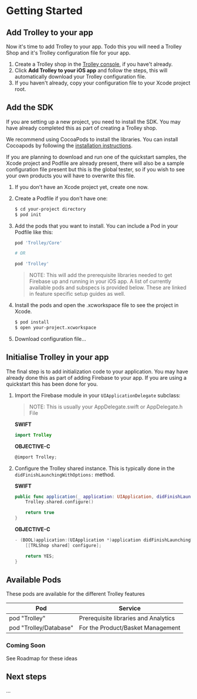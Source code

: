 # Getting Started

## Add Trolley to your app

Now it's time to add Trolley to your app. Todo this you will need a Trolley Shop and it's Trolley configuration file for your app.

1. Create a Trolley shop in the [Trolley console](http://trolleyio.com), if you have't already.
2. Click **Add Trolley to your iOS app** and follow the steps, this will automatically download your Trolley configuration file.
3. If you haven't already, copy your configuration file to your Xcode project root.

## Add the SDK

If you are setting up a new project, you need to install the SDK. You may have already completed this as part of creating a Trolley shop.

We recommend using CocoaPods to install the libraries. You can install Cocoapods by following the [installation instructions](https://guides.cocoapods.org/using/getting-started.html#getting-started).

If you are planning to download and run one of the quickstart samples, the Xcode project and Podfile are already present, there will also be a sample configuration file present but this is the global tester, so if you wish to see your own products you will have to overwrite this file.

1. If you don't have an Xcode project yet, create one now.
2. Create a Podfile if you don't have one:
    ```bash
    $ cd your-project directory
    $ pod init
    ```
3. Add the pods that you want to install. You can include a Pod in your Podfile like this:
    ```bash
    pod 'Trolley/Core'

    # OR

    pod 'Trolley'
    ```
    > NOTE: This will add the prerequisite libraries needed to get Firebase up and running in your iOS app. A list of currently available pods and subspecs is provided below. These are linked in feature specific setup guides as well.

4. Install the pods and open the .xcworkspace file to see the project in Xcode.
    ```bash
    $ pod install
    $ open your-project.xcworkspace
    ```
5. Download configuration file...

## Initialise Trolley in your app

The final step is to add initialization code to your application. You may have already done this as part of adding Firebase to your app. If you are using a quickstart this has been done for you.

1. Import the Firebase module in your `UIApplicationDelegate` subclass:

    > NOTE: This is usually your AppDelegate.swift or AppDelegate.h File

    **SWIFT**
    ```swift
    import Trolley
    ```

    **OBJECTIVE-C**
    ```objective-c
    @import Trolley;
    ```

2. Configure the Trolley shared instance. This is typically done in the `didFinishLaunchingWithOptions:` method.

    **SWIFT**
    ```swift
    public func application(_ application: UIApplication, didFinishLaunchingWithOptions launchOptions: [UIApplicationLaunchOptionsKey: Any]?) -> Bool {
        Trolley.shared.configure()

        return true
    }
    ```

    **OBJECTIVE-C**
    ```objective-c
    - (BOOL)application:(UIApplication *)application didFinishLaunchingWithOptions:(NSDictionary *)launchOptions {
        [[TRLShop shared] configure];

        return YES;
    }
    ```

## Available Pods
These pods are available for the different Trolley features

Pod                    | Service
-----------------------|-------------------------------------
pod "Trolley"          | Prerequisite libraries and Analytics
pod "Trolley/Database" | For the Product/Basket Management

### Coming Soon

See Roadmap for these ideas

## Next steps

...
